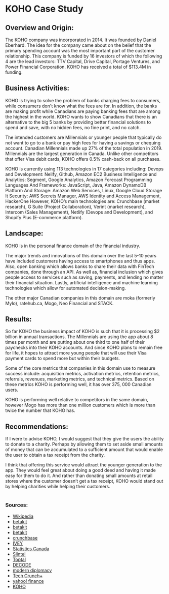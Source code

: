# KOHO Case Study

## Overview and Origin:


The KOHO company was incorporated in 2014. It was founded by Daniel Eberhard. The idea for the company came about on the belief that the primary spending account was the most important part of the customer relationship. This company is funded by 16 investors of which the following 4 are the lead investors: TTV Capital, Drive Capital, Portage Ventures, and Power Financial Corporation. KOHO has received a total of $113.4M in funding.

 
## Business Activities:

KOHO is trying to solve the problem of banks charging fees to consumers, while consumers don't know what the fees are for. In addition, the banks are making profit while Canadians are paying banking fees that are among the highest in the world. KOHO wants to show Canadians that there is an alternative to the big 5 banks by providing better financial solutions to spend and save, with no hidden fees, no fine print, and no catch.

The intended customers are Millennials or younger people that typically do not want to go to a bank or pay high fees for having a savings or chequing account. Canadian Millennials made up 27% of the total population in 2019. Millennials are the largest generation in Canada. Unlike other competitors that offer Visa debit cards, KOHO offers 0.5% cash-back on all purchases. 

KOHO is currently using 113 technologies in 17 categories including: 
Devops and Development: Nelify, Github, Amazon EC2
Business Intelligence and Analytics: Segment, Google Analytics, Amazon Forecast
Programming Languages And Frameworks: JavaScript, Java, Amazon DynamoDB 
Platform And Storage: Amazon Web Services, Linux, Google Cloud Storage 
It Security: AWS Secrets Manager, AWS Identity and Access Management, HackerOne 
However, KOHO’s main technologies are: Crunchbase (market research), G Suite (Project Collaboration), Verint (market research), Intercom (Sales Management), Netlify (Devops and Development), and Shopify Plus (E-commerce platform).

## Landscape:

KOHO is in the personal finance domain of the financial industry.

The major trends and innovations of this domain over the last 5-10 years have included customers having access to smartphones and thus apps. Also, open banking which allows banks to share their data with FinTech companies, done through an API. As well as, financial inclusion which gives people access to services such as saving, payments, and lending no matter their financial situation. Lastly, artificial intelligence and machine learning technologies which allow for automated decision-making.

The other major Canadian companies in this domain are moka (formerly Mylo), ratehub.ca, Mogo, Neo Financial and STACK.

## Results:

So far KOHO the business impact of KOHO is such that it is processing $2 billion in annual transactions. The Millennials are using the app about 8 times per month and are putting about one third to one half of their paychecks into their KOHO accounts. And since KOHO plans to remain free for life, it hopes to attract more young people that will use their Visa payment cards to spend more but within their budgets.

Some of the core metrics that companies in this domain use to measure success include: acquisition metrics, activation metrics, retention metrics, referrals, revenues, marketing metrics, and technical metrics. Based on these metrics KOHO is performing well, it has over 375, 000 Canadian users.

KOHO is performing well relative to competitors in the same domain, however Mogo has more than one million customers which is more than twice the number that KOHO has. 

## Recommendations:

If I were to advise KOHO, I would suggest that they give the users the ability to donate to a charity. Perhaps by allowing them to set aside small amounts of money that can be accumulated to a sufficient amount that would enable the user to obtain a tax receipt from the charity.

I think that offering this service would attract the younger generation to the app. They would feel great about doing a good deed and having it made easy for them to do it. And rather than donating small amounts at retail stores where the customer doesn’t get a tax receipt, KOHO would stand out by helping charities while helping their customers.
<br><br>

### Sources:

* [Wikipedia](https://en.wikipedia.org/wiki/Koho_(fintech))
* [betakit](https://betakit.com/as-it-launches-savings-accounts-koho-looks-to-increase-appeal-and-utility-as-challenger-bank/)
* [betakit](https://betakit.com/koho-secures-70-million-series-c-to-scale-adoption-of-its-digital-banking-services/)
* [betakit](https://betakit.com/with-new-execs-and-new-products-koho-says-its-ready-to-become-canadas-leading-challenger-bank/)
* [crunchbase](https://www.crunchbase.com/organization/koho-financial/company_financials)
* [IVEY](https://www.ivey.uwo.ca/scotiabank-digital-banking-lab/canada-fintech/banking-personal-finance/koho/)
* [Statistics Canada](https://www150.statcan.gc.ca/n1/pub/11-626-x/11-626-x2019006-eng.htm)
* [Slintel](https://www.slintel.com/company/koho/5c3b011cd55ae49f1b77645b)
* [Toptal](https://www.toptal.com/finance/market-research-analysts/fintech-landscape)
* [DECODE](https://decode.agency/article/fintech-trends/)
* [modern diplomacy](https://moderndiplomacy.eu/2021/10/06/top-5-fintech-trends-for-enabling-smart-and-secure-finance/)
* [Tech Crunch+](https://techcrunch.com/2017/03/16/koho-a-mobile-only-suite-of-financial-services-for-millennials-launches-in-canada/)
* [yahoo! finance](https://finance.yahoo.com/news/fintech-analytics-top-7-metrics-182104952.html)
* [KOHO](https://www.koho.ca/)
